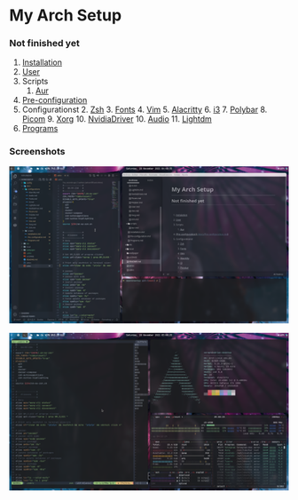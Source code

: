 # My Arch Setup

### Not finished yet



1. [Installation](./docs/Installation.md)
2. [User](./docs/configurations/User.md)
3. Scripts
   1. [Aur](./docs/scripts/Aur.md)
4. [Pre-configuration](./docs/Pre-configuration.md)
5. Configurationst
   2. [Zsh](./docs/configurations/Zsh.md)
   3. [Fonts](./docs/configurations/Fonts.md)
   4. [Vim](./docs/configurations/Vim.md)
   5. [Alacritty](./docs/configurations/Alacritty.md)
   6. [i3](./docs/configurations/i3.md)
   7. [Polybar](./docs/configurations/Polybar.md)
   8. [Picom](./docs/configurations/Picom.md)
   9. [Xorg](./docs/configurations/Xorg.md)
   10. [NvidiaDriver](./docs/configurations/NvidiaDriver.md)
   10. [Audio](./docs/configurations/Audio.md)
   11. [Lightdm](./docs/configurations/Lightdm.md)
6. [Programs](./docs/Programs.md)



### Screenshots

![code](./screenshots/code.png)



![terminals](./screenshots/terminals.png)
